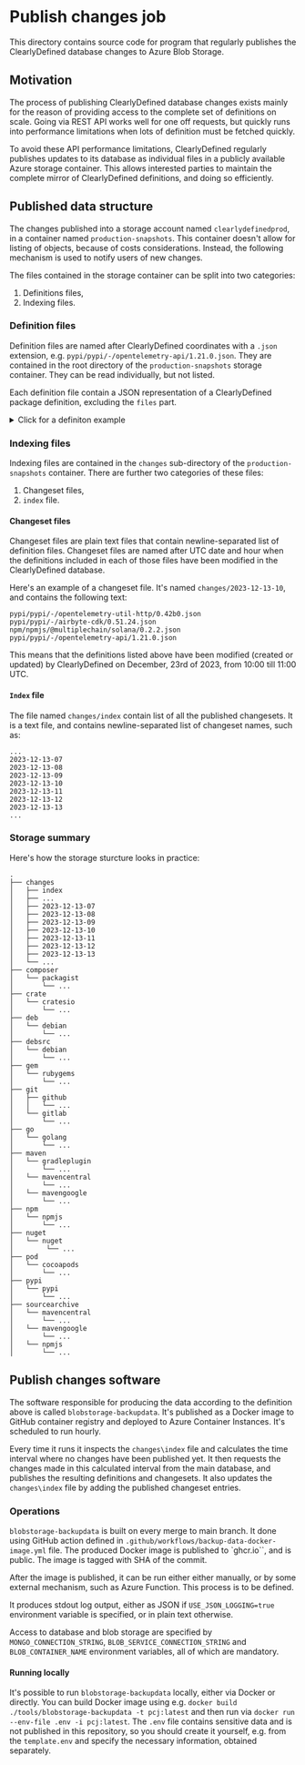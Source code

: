 # Publish changes job
This directory contains source code for program that regularly publishes the
ClearlyDefined database changes to Azure Blob Storage.

## Motivation
The process of publishing ClearlyDefined database changes exists mainly for the reason of
providing access to the complete set of definitions on scale. Going via REST API works well
for one off requests, but quickly runs into performance limitations when lots of definition 
must be fetched quickly.

To avoid these API performance limitations, ClearlyDefined regularly publishes updates to its
database as individual files in a publicly available Azure storage container. This allows interested
parties to maintain the complete mirror of ClearlyDefined definitions, and doing so efficiently.

## Published data structure

The changes published into a storage account named `clearlydefinedprod`, in a container named
`production-snapshots`. This container doesn't allow for listing of objects, because of costs
considerations. Instead, the following mechanism is used to notify users of new changes.

The files contained in the storage container can be split into two categories:
1. Definitions files,
2. Indexing files.

### Definition files
Definition files are named after ClearlyDefined coordinates with a `.json` extension, e.g.
`pypi/pypi/-/opentelemetry-api/1.21.0.json`. They are contained in the root directory of the
`production-snapshots` storage container. They can be read individually, but not listed.

Each definition file contain a JSON representation of a ClearlyDefined package definition,
excluding the `files` part.
<details>
  <summary>Click for a definiton example</summary>

```
{
  "_id": "pypi/pypi/-/opentelemetry-api/1.21.0",
  "described": {
    "hashes": {
      "sha1": "f64065a0a89e343943534766b89c849fe751bf19",
      "sha256": "d6185fd5043e000075d921822fd2d26b953eba8ca21b1e2fa360dd46a7686316"
    },
    "files": 71,
    "urls": {
      "registry": "https://pypi.org/project/opentelemetry-api",
      "version": "https://pypi.org/project/opentelemetry-api/1.21.0",
      "download": "https://files.pythonhosted.org/packages/4d/aa/1a10f310275fdd05a1062d4a8a641a5f041db2377956a80ff3c4dc325a6c/opentelemetry_api-1.21.0.tar.gz"
    },
    "tools": [
      "clearlydefined/1.3.1"
    ],
    "toolScore": {
      "total": 70,
      "date": 0,
      "source": 70
    },
    "sourceLocation": {
      "type": "pypi",
      "provider": "pypi",
      "name": "opentelemetry-api",
      "revision": "1.21.0",
      "url": "https://pypi.org/project/opentelemetry-api/1.21.0/"
    },
    "score": {
      "total": 70,
      "date": 0,
      "source": 70
    }
  },
  "licensed": {
    "declared": "Apache-2.0",
    "toolScore": {
      "total": 60,
      "declared": 30,
      "discovered": 0,
      "consistency": 15,
      "spdx": 15,
      "texts": 0
    },
    "facets": {
      "core": {
        "attribution": {
          "unknown": 71
        },
        "discovered": {
          "unknown": 71
        },
        "files": 71
      }
    },
    "score": {
      "total": 60,
      "declared": 30,
      "discovered": 0,
      "consistency": 15,
      "spdx": 15,
      "texts": 0
    }
  },
  "_meta": {
    "schemaVersion": "1.6.1",
    "updated": "2023-12-13T10:59:09.978Z"
  },
  "scores": {
    "effective": 65,
    "tool": 65
  }
}
```
</details>

### Indexing files
Indexing files are contained in the `changes` sub-directory of the `production-snapshots` container.
There are further two categories of these files:
1. Changeset files,
2. `index` file.

#### Changeset files
Changeset files are plain text files that contain newline-separated list of definition files. 
Changeset files are named after UTC date and hour when the definitions included in each of 
those files have been modified in the ClearlyDefined database.

Here's an example of a changeset file. It's named `changes/2023-12-13-10`, and contains the following text:
```
pypi/pypi/-/opentelemetry-util-http/0.42b0.json
pypi/pypi/-/airbyte-cdk/0.51.24.json
npm/npmjs/@multiplechain/solana/0.2.2.json
pypi/pypi/-/opentelemetry-api/1.21.0.json
```
This means that the definitions listed above have been modified (created or updated) by ClearlyDefined
on December, 23rd of 2023, from 10:00 till 11:00 UTC.

#### `Index` file
The file named `changes/index` contain list of all the published changesets. It is a text file, and
contains newline-separated list of changeset names, such as:
```
...
2023-12-13-07
2023-12-13-08
2023-12-13-09
2023-12-13-10
2023-12-13-11
2023-12-13-12
2023-12-13-13
...
```
### Storage summary

Here's how the storage sturcture looks in practice:
```
.
├── changes
│   ├── index
│   ├── ...
│   ├── 2023-12-13-07
│   ├── 2023-12-13-08
│   ├── 2023-12-13-09
│   ├── 2023-12-13-10
│   ├── 2023-12-13-11
│   ├── 2023-12-13-12
│   ├── 2023-12-13-13
│   └── ...
├── composer
│   └── packagist
│       └── ...
├── crate
│   └── cratesio
│       └── ...
├── deb
│   └── debian
│       └── ...
├── debsrc
│   └── debian
│       └── ...
├── gem
│   └── rubygems
│       └── ...
├── git
│   ├── github
│   │   └── ...
│   └── gitlab
│       └── ...
├── go
│   └── golang
│       └── ...
├── maven
│   └── gradleplugin
│       └── ...
│   └── mavencentral
│       └── ...
│   └── mavengoogle
│       └── ...
├── npm
│   └── npmjs
│       └── ...
├── nuget
│   └── nuget
│        └── ...
├── pod
│   └── cocoapods
│       └── ...
├── pypi
│   └── pypi
│       └── ...
├── sourcearchive
│   └── mavencentral
│       └── ...
│   └── mavengoogle
│       └── ...
│   └── npmjs
│       └── ...
```

## Publish changes software
The software responsible for producing the data according to the definition above is called
`blobstorage-backupdata`. It's published as a Docker image to GitHub container registry and 
deployed to Azure Container Instances. It's scheduled to run hourly.

Every time it runs it inspects the `changes\index` file and calculates the time interval
where no changes have been published yet. It then requests the changes made in this calculated
interval from the main database, and publishes the resulting definitions and changesets. It also
updates the `changes\index` file by adding the published changeset entries.

### Operations
`blobstorage-backupdata` is built on every merge to main branch. It done using GitHub action defined in
`.github/workflows/backup-data-docker-image.yml` file. The produced Docker image is published to 
`ghcr.io``, and is public. The image is tagged with SHA of the commit.

After the image is published, it can be run either either manually, or by some external mechanism,
such as Azure Function. This process is to be defined.

It produces stdout log output, either as JSON if `USE_JSON_LOGGING=true` environment variable is specified,
or in plain text otherwise.

Access to database and blob storage are specified by `MONGO_CONNECTION_STRING`, `BLOB_SERVICE_CONNECTION_STRING`
and `BLOB_CONTAINER_NAME` environment variables, all of which are mandatory.

#### Running locally
It's possible to run `blobstorage-backupdata` locally, either via Docker or directly. You can build Docker image
using e.g. `docker build ./tools/blobstorage-backupdata -t pcj:latest` and then run via 
`docker run --env-file .env -i pcj:latest`. The `.env` file contains sensitive data and is not published in this 
repository, so you should create it yourself, e.g. from the `template.env` and specify the necessary information,
obtained separately.